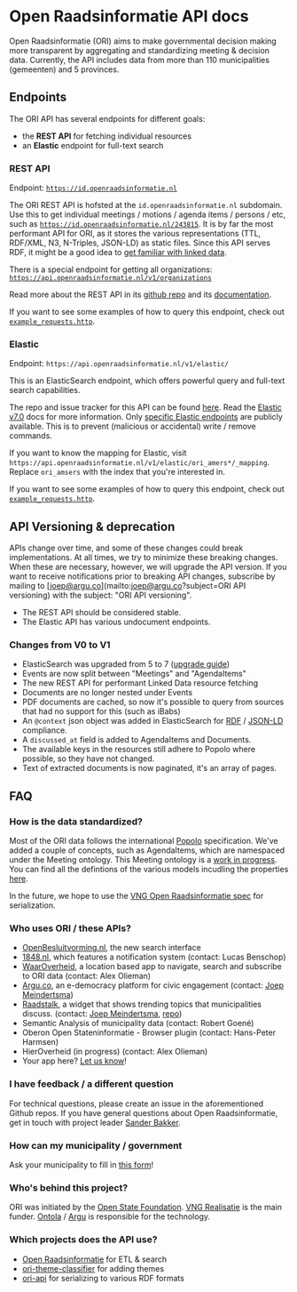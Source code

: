 # Open Raadsinformatie API docs

Open Raadsinformatie (ORI) aims to make governmental decision making more transparent
by aggregating and standardizing meeting & decision data.
Currently, the API includes data from more than 110 municipalities (gemeenten) and 5 provinces.

## Endpoints

The ORI API has several endpoints for different goals:

- the **REST API** for fetching individual resources
- an **Elastic** endpoint for full-text search

### REST API

Endpoint: [`https://id.openraadsinformatie.nl`](https://id.openraadsinformatie.nl)

The ORI REST API is hofsted at the `id.openraadsinformatie.nl` subdomain.
Use this to get individual meetings / motions / agenda items / persons / etc, such as [`https://id.openraadsinformatie.nl/243815`](https://id.openraadsinformatie.nl/243815).
It is by far the most performant API for ORI, as it stores the various representations (TTL, RDF/XML, N3, N-Triples, JSON-LD) as static files.
Since this API serves RDF, it might be a good idea to [get familiar with linked data](https://ontola.io/what-is-linked-data/).

There is a special endpoint for getting all organizations: [`https://api.openraadsinformatie.nl/v1/organizations`](https://api.openraadsinformatie.nl/v1/organizations)

Read more about the REST API in its [github repo](https://github.com/ontola/ori_api) and its [documentation](https://id.openraadsinformatie.nl/).

If you want to see some examples of how to query this endpoint, check out [`example_requests.http`](/example_requests.http).

### Elastic

Endpoint: `https://api.openraadsinformatie.nl/v1/elastic/`

This is an ElasticSearch endpoint, which offers powerful query and full-text search capabilities.

The repo and issue tracker for this API can be found [here](https://github.com/openstate/open-raadsinformatie).
Read the [Elastic v7.0](https://www.elastic.co/guide/en/elasticsearch/reference/7.0/index.html) docs for more information.
Only [specific Elastic endpoints](https://github.com/openstate/open-raadsinformatie/blob/master/deployment/endpoints/production.yaml) are publicly available.
This is to prevent (malicious or accidental) write / remove commands.

If you want to know the mapping for Elastic, visit `https://api.openraadsinformatie.nl/v1/elastic/ori_amers*/_mapping`. Replace `ori_amsers` with the index that you're interested in.

If you want to see some examples of how to query this endpoint, check out [`example_requests.http`](/example_requests.http).

## API Versioning & deprecation

APIs change over time, and some of these changes could break implementations.
At all times, we try to minimize these breaking changes.
When these are necessary, however, we will upgrade the API version.
If you want to receive notifications prior to breaking API changes, subscribe by mailing to [joep@argu.co](mailto:joep@argu.co?subject=ORI API versioning) with the subject: "ORI API versioning".

- The REST API should be considered stable.
- The Elastic API has various undocument endpoints.

### Changes from V0 to V1

- ElasticSearch was upgraded from 5 to 7 ([upgrade guide](https://www.elastic.co/guide/en/cloud/current/ec-upgrading-v7.html))
- Events are now split between "Meetings" and "AgendaItems"
- The new REST API for performant Linked Data resource fetching
- Documents are no longer nested under Events
- PDF documents are cached, so now it's possible to query from sources that had no support for this (such as iBabs)
- An `@context` json object was added in ElasticSearch for [RDF](https://www.w3.org/RDF/) / [JSON-LD](https://json-ld.org) compliance.
- A `discussed_at` field is added to AgendaItems and Documents.
- The available keys in the resources still adhere to Popolo where possible, so they have not changed.
- Text of extracted documents is now paginated, it's an array of pages.

## FAQ

### How is the data standardized?

Most of the ORI data follows the international [Popolo](https://www.popoloproject.com) specification.
We've added a couple of concepts, such as AgendaItems, which are namespaced under the Meeting ontology.
This Meeting ontology is a [work in progress](https://github.com/openstate/open-raadsinformatie/issues/127).
You can find all the defintions of the various models incudling the properties [here](https://github.com/openstate/open-raadsinformatie/tree/master/ocd_backend/models/definitions).

In the future, we hope to use the [VNG Open Raadsinformatie spec](https://github.com/VNG-Realisatie/Open-Raadsinformatie/) for serialization.

### Who uses ORI / these APIs?

- [OpenBesluitvorming.nl](https://openbesluitvorming.nl), the new search interface
- [1848.nl](https://1848.nl), which features a notification system (contact: Lucas Benschop)
- [WaarOverheid](https://waaroverheid.nl/), a location based app to navigate, search and subscribe to ORI data (contact: Alex Olieman)
- [Argu.co](https://argu.co), an e-democracy platform for civic engagement (contact: [Joep Meindertsma](mailto:joep@argu.co))
- [Raadstalk](https://www.vngrealisatie.nl/producten/raadstalk), a widget that shows trending topics that municipalities discuss. (contact: [Joep Meindertsma](mailto:joep@argu.co), [repo](https://github.com/ontola/raadstalk))
- Semantic Analysis of municipality data (contact: Robert Goené)
- Oberon Open Stateninformatie - Browser plugin (contact: Hans-Peter Harmsen)
- HierOverheid (in progress) (contact: Alex Olieman)
- Your app here? [Let us know](mailto:joep@ontola.io)!

### I have feedback / a different question

For technical questions, please create an issue in the aforementioned Github repos.
If you have general questions about Open Raadsinformatie, get in touch with project leader [Sander Bakker](mailto:sander.bakker@vng.nl).

### How can my municipality / government

Ask your municipality to fill in [this form](https://formulieren.vngrealisatie.nl/deelname_openraadsinformatie)!

### Who's behind this project?

ORI was initiated by the [Open State Foundation](https://openstate.eu).
[VNG Realisatie](https://www.vngrealisatie.nl/producten/pilots-open-raadsinformatie) is the main funder.
[Ontola](https://ontola.io) / [Argu](https://argu.co) is responsible for the technology.

### Which projects does the API use?

- [Open Raadsinformatie](https://github.com/openstate/open-raadsinformatie/) for ETL & search
- [ori-theme-classifier](https://github.com/openstate/ori-theme-classifier) for adding themes
- [ori-api](https://github.com/ontola/ori_api/) for serializing to various RDF formats
